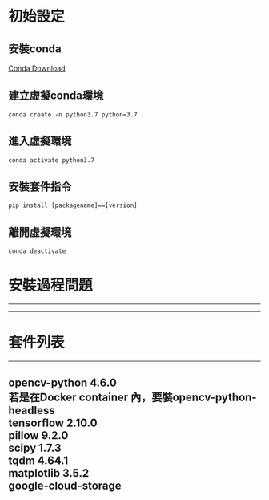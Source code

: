 
# 初始設定

## 安裝conda

[Conda Download](https://www.anaconda.com/products/distribution)

## 建立虛擬conda環境
```
conda create -n python3.7 python=3.7
```

## 進入虛擬環境
```
conda activate python3.7
```

## 安裝套件指令
```
pip install [packagename]==[version]
```

## 離開虛擬環境
```
conda deactivate
```

# 安裝過程問題
---
---

# 套件列表
---
opencv-python   4.6.0   <br>
若是在Docker container 內，要裝opencv-python-headless <br>
tensorflow      2.10.0  <br>
pillow          9.2.0   <br>
scipy           1.7.3   <br>
tqdm            4.64.1  <br>
matplotlib      3.5.2   <br>
google-cloud-storage
---
